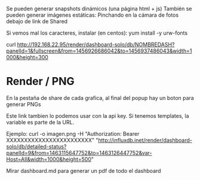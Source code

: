 Se pueden generar snapshots dinámicos (una página html + js)
También se pueden generar imágenes estáticas:
Pinchando en la cámara de fotos debajo de link de Shared

Si vemos mal los caracteres, instalar (en centos):
yum install -y urw-fonts


curl http://192.168.22.95/render/dashboard-solo/db/NOMBREDASH?panelId=1&fullscreen&from=1456926686042&to=1456937486043&width=1000&height=300


# Render / PNG
En la pestaña de share de cada grafica, al final del popup hay un boton para generar PNGs

Este link tambien lo podemos usar con la api key.
Si tenemos templates, la variable es parte de la URL.

Ejemplo:
curl -o imagen.png -H "Authorization: Bearer XXXXXXXXXXXXXXXXXXXXXXXX" "http://influxdb.inet/render/dashboard-solo/db/detailed-status?panelId=9&from=1463115647752&to=1463126447752&var-Host=All&width=1000&height=500"


Mirar dashboard.md para generar un pdf de todo el dashboard
